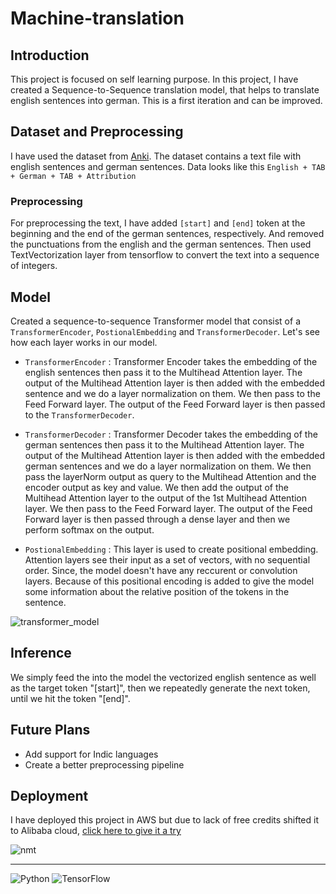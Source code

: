 # Machine-translation

## Introduction

This project is focused on self learning purpose. In this project, I have created a Sequence-to-Sequence translation model, that helps to translate english sentences into german. This is a first iteration and can be improved. 

## Dataset and Preprocessing

I have used the dataset from [Anki](https://www.manythings.org/anki/deu-eng.zip). The dataset contains a text file with english sentences and german sentences.
Data looks like this
`English + TAB + German + TAB + Attribution`

### Preprocessing

For preprocessing the text, I have added `[start]` and `[end]` token at the beginning and the end of the german sentences, respectively. And removed the punctuations from the english and the german sentences. Then used TextVectorization layer from tensorflow to convert the text into a sequence of integers.

## Model

Created a sequence-to-sequence Transformer model that consist of a `TransformerEncoder`, `PostionalEmbedding` and `TransformerDecoder`.
Let's see how each layer works in our model.
* `TransformerEncoder` : Transformer Encoder takes the embedding of the english sentences then pass it to the Multihead Attention layer. The output of the Multihead Attention layer is then added with the embedded sentence and we do a layer normalization on them. We then pass to the Feed Forward layer. The output of the Feed Forward layer is then passed to the `TransformerDecoder`.

* `TransformerDecoder` : Transformer Decoder takes the embedding of the german sentences then pass it to the Multihead Attention layer. The output of the Multihead Attention layer is then added with the embedded german sentences and we do a layer normalization on them. We then pass the layerNorm output as query to the Multihead Attention and the encoder output as key and value. We then add the output of the Multihead Attention layer to the output of the 1st Multihead Attention layer. We then pass to the Feed Forward layer. The output of the Feed Forward layer is then passed through a dense layer and then we perform softmax on the output.

* `PostionalEmbedding` : This layer is used to create positional embedding. Attention layers see their input as a set of vectors, with no sequential order. Since, the model doesn't have any reccurent or convolution layers. Because of this positional encoding is added to give the model some information about the relative position of the tokens in the sentence.

![transformer_model](https://miro.medium.com/max/860/1*InsTuWpZTYm0kwi8ovIMAQ.png)

## Inference

We simply feed the into the model the vectorized english sentence as well as the target token "[start]", then we repeatedly generate the next token, until we hit the token "[end]".


## Future Plans
- Add support for Indic languages
- Create a better preprocessing pipeline

## Deployment
I have deployed this project in AWS but due to lack of free credits shifted it to Alibaba cloud, [click here to give it a try](http://147.139.35.89:8501/)

![nmt](https://i.imgur.com/7bHalBG.png)



<hr>

<img alt="Python" src="https://img.shields.io/badge/python-%2314354C.svg?style=for-the-badge&logo=python&logoColor=white"/>

<img alt="TensorFlow" src="https://img.shields.io/badge/TensorFlow-%23FF6F00.svg?style=for-the-badge&logo=TensorFlow&logoColor=white" />
<!-- MARKDOWN LINKS & IMAGES -->
<!-- https://www.markdownguide.org/basic-syntax/#reference-style-links -->

